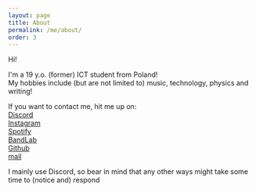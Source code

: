 ```yaml
---
layout: page
title: About
permalink: /me/about/
order: 3
---
```


Hi!

I'm a 19 y.o. (former) ICT student from Poland!\
My hobbies include (but are not limited to) music, technology, physics and writing!

If you want to contact me, hit me up on:\
[Discord](https://discord.com/users/620996924841000970)\
[Instagram](https://www.instagram.com/3ch05/)\
[Spotify](https://open.spotify.com/user/dobrzknh1i81y5wm57dy00axr?si=e0fca37e9ff54c87)\
[BandLab](https://www.bandlab.com/antiboyotic)\
[Github](https://github.com/4ndthena)\
[mail](mailto:ampthena@protonmail.com)

I mainly use Discord, so bear in mind that any other ways might take some time to (notice and) respond
